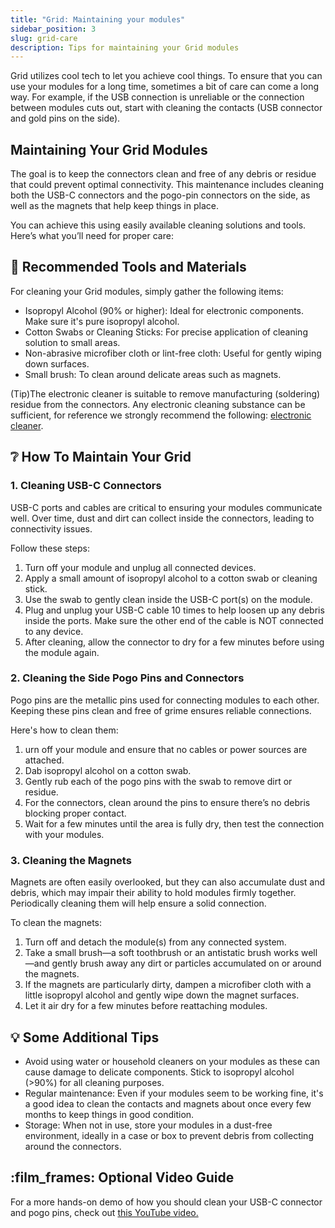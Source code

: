 ```yaml
---
title: "Grid: Maintaining your modules"
sidebar_position: 3
slug: grid-care
description: Tips for maintaining your Grid modules
---
```


Grid utilizes cool tech to let you achieve cool things. To ensure that you can use your modules for a long time, sometimes a bit of care can come a long way. For example, if the USB connection is unreliable or the connection between modules cuts out, start with cleaning the contacts (USB connector and gold pins on the side).

## Maintaining Your Grid Modules

The goal is to keep the connectors clean and free of any debris or residue that could prevent optimal connectivity. This maintenance includes cleaning both the USB-C connectors and the pogo-pin connectors on the side, as well as the magnets that help keep things in place.

You can achieve this using easily available cleaning solutions and tools. Here’s what you’ll need for proper care:

## :toolbox: Recommended Tools and Materials

For cleaning your Grid modules, simply gather the following items:

- Isopropyl Alcohol (90% or higher): Ideal for electronic components. Make sure it's pure isopropyl alcohol.
- Cotton Swabs or Cleaning Sticks: For precise application of cleaning solution to small areas.
- Non-abrasive microfiber cloth or lint-free cloth: Useful for gently wiping down surfaces.
- Small brush: To clean around delicate areas such as magnets.

(Tip)The electronic cleaner is suitable to remove manufacturing (soldering) residue from the connectors. Any electronic cleaning substance can be sufficient, for reference we strongly recommend the following: [electronic cleaner](https://www.amazon.com/s?k=isopropyl+electronics+cleaner&ref=nb_sb_noss_2).

## :grey_question: How To Maintain Your Grid

### 1. Cleaning USB-C Connectors

USB-C ports and cables are critical to ensuring your modules communicate well. Over time, dust and dirt can collect inside the connectors, leading to connectivity issues.

Follow these steps:

1. Turn off your module and unplug all connected devices.
2. Apply a small amount of isopropyl alcohol to a cotton swab or cleaning stick.
3. Use the swab to gently clean inside the USB-C port(s) on the module.
4. Plug and unplug your USB-C cable 10 times to help loosen up any debris inside the ports. Make sure the other end of the cable is NOT connected to any device.
5. After cleaning, allow the connector to dry for a few minutes before using the module again.

### 2. Cleaning the Side Pogo Pins and Connectors

Pogo pins are the metallic pins used for connecting modules to each other. Keeping these pins clean and free of grime ensures reliable connections.

Here's how to clean them:

1. urn off your module and ensure that no cables or power sources are attached.
2. Dab isopropyl alcohol on a cotton swab.
3. Gently rub each of the pogo pins with the swab to remove dirt or residue.
4. For the connectors, clean around the pins to ensure there’s no debris blocking proper contact.
5. Wait for a few minutes until the area is fully dry, then test the connection with your modules.

### 3. Cleaning the Magnets

Magnets are often easily overlooked, but they can also accumulate dust and debris, which may impair their ability to hold modules firmly together. Periodically cleaning them will help ensure a solid connection.

To clean the magnets:

1. Turn off and detach the module(s) from any connected system.
2. Take a small brush—a soft toothbrush or an antistatic brush works well—and gently brush away any dirt or particles accumulated on or around the magnets.
3. If the magnets are particularly dirty, dampen a microfiber cloth with a little isopropyl alcohol and gently wipe down the magnet surfaces.
4. Let it air dry for a few minutes before reattaching modules.

## :bulb: Some Additional Tips

- Avoid using water or household cleaners on your modules as these can cause damage to delicate components. Stick to isopropyl alcohol (>90%) for all cleaning purposes.
- Regular maintenance: Even if your modules seem to be working fine, it's a good idea to clean the contacts and magnets about once every few months to keep things in good condition.
- Storage: When not in use, store your modules in a dust-free environment, ideally in a case or box to prevent debris from collecting around the connectors.

## :film_frames: Optional Video Guide

For a more hands-on demo of how you should clean your USB-C connector and pogo pins, check out <a target="_blank" href="https://www.youtube.com/watch?v=IsMNa4NI7DA">this YouTube video.</a>

<!---
<img src="http://img.youtube.com/vi/IsMNa4NI7DA/0.webp" alt="Taking care of Grid modules">
--->
